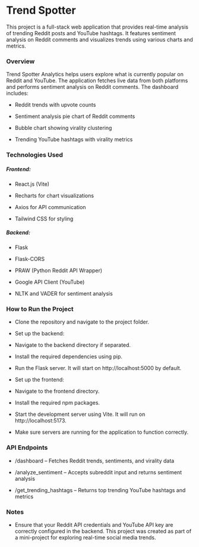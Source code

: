 # Trend Spotter

This project is a full-stack web application that provides real-time analysis of trending Reddit posts and YouTube hashtags. It features sentiment analysis on Reddit comments and visualizes trends using various charts and metrics.

### Overview
Trend Spotter Analytics helps users explore what is currently popular on Reddit and YouTube. The application fetches live data from both platforms and performs sentiment analysis on Reddit comments. The dashboard includes:

- Reddit trends with upvote counts

- Sentiment analysis pie chart of Reddit comments

- Bubble chart showing virality clustering

- Trending YouTube hashtags with virality metrics

### Technologies Used
##### Frontend:

- React.js (Vite)

- Recharts for chart visualizations

- Axios for API communication

- Tailwind CSS for styling

##### Backend:

- Flask

- Flask-CORS

- PRAW (Python Reddit API Wrapper)

- Google API Client (YouTube)

- NLTK and VADER for sentiment analysis

### How to Run the Project
- Clone the repository and navigate to the project folder.

- Set up the backend:

- Navigate to the backend directory if separated.

- Install the required dependencies using pip.

- Run the Flask server. It will start on http://localhost:5000 by default.

- Set up the frontend:

- Navigate to the frontend directory.

- Install the required npm packages.

- Start the development server using Vite. It will run on http://localhost:5173.

- Make sure servers are running for the application to function correctly.

### API Endpoints
- /dashboard – Fetches Reddit trends, sentiments, and virality data

- /analyze_sentiment – Accepts subreddit input and returns sentiment analysis

- /get_trending_hashtags – Returns top trending YouTube hashtags and metrics

### Notes
- Ensure that your Reddit API credentials and YouTube API key are correctly configured in the backend. This project was created as part of a mini-project for exploring real-time social media trends.
